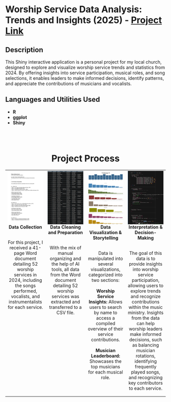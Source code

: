 <h1>Worship Service Data Analysis: Trends and Insights (2025) - <a href="https://moriojac.shinyapps.io/my_app/">Project Link</a> </h1>



<h2>Description</h2>
This Shiny interactive application is a personal project for my local church, designed to explore and visualize worship service trends and statistics from 2024. By offering insights into service participation, musical roles, and song selections, it enables leaders to make informed decisions, identify patterns, and appreciate the contributions of musicians and vocalists.
<br />


<h2>Languages and Utilities Used</h2>

- <b>R</b> 
- <b>ggplot</b>
- <b>Shiny</b>

<br>
<br>

<div align="center">
  <h1>Project Process</h1>
</div>

<table width="100%">
  <tr>
    <td align="center" valign="top" width="25%">
      <div style="display: flex; flex-direction: column; align-items: center;">
        <img src="WorshipProject_P1.png" alt="Data Collection" style="width: 100%; height: auto;" />
        <b>Data Collection</b>
        <p style="text-align: center;">
          <br>
          For this project, I received a 41-page Word document detailing 52 worship services in 2024, including the songs performed, vocalists, and instrumentalists for each service.
        </p>
      </div>
    </td>
    <td align="center" valign="top" width="25%">
      <div style="display: flex; flex-direction: column; align-items: center;">
        <img src="WorshipProject_P2.png" alt="Data Cleaning and Preparation" style="width: 100%; height: auto;" />
        <b>Data Cleaning and Preparation</b>
        <p style="text-align: center;">
          <br>
          With the mix of manual organizing and the help of AI tools, all data from the Word document detailing 52 worship services was extracted and transferred to a CSV file.
        </p>
      </div>
    </td>
    <td align="center" valign="top" width="25%">
      <div style="display: flex; flex-direction: column; align-items: center;">
        <img src="WorshipProject_P3.png" alt="Data Visualization & Storytelling" style="width: 100%; height: auto;" />
        <b>Data Visualization & Storytelling</b>
        <p style="text-align: center;">
          <br>
          Data is manipulated into several visualizations, categorized into two sections:
         <br> <br/><b>Worship Service Insights:</b> Allows users to search by name to access a compiled overview of their service contributions.
          <br> <br/><b>Musician Leaderboard:</b> Showcases the top musicians for each musical role.
        </p>
      </div>
    </td>
    <td align="center" valign="top" width="25%">
      <div style="display: flex; flex-direction: column; align-items: center;">
        <img src="WorshipProject_P4.png" alt="Interpretation & Decision-Making" style="width: 100%; height: auto;" />
        <b>Interpretation & Decision-Making</b>
        <p style="text-align: center;">
          <br>
          The goal of this data is to provide insights into worship service participation, allowing users to explore trends and recognize contributions within the music ministry.
          Insights from the data can help worship leaders make informed decisions, such as balancing musician rotations, identifying frequently played songs, and recognizing key contributors to each service.
        </p>
      </div>
    </td>
  </tr>
</table>


